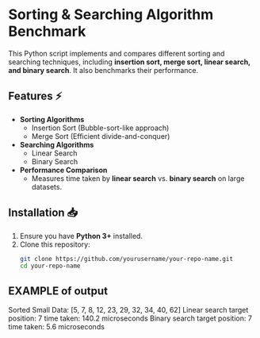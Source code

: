 # Sorting & Searching Algorithm Benchmark 

This Python script implements and compares different sorting and searching techniques, including **insertion sort, merge sort, linear search, and binary search**. It also benchmarks their performance.

## Features ⚡
- **Sorting Algorithms**
  - Insertion Sort (Bubble-sort-like approach)
  - Merge Sort (Efficient divide-and-conquer)
- **Searching Algorithms**
  - Linear Search
  - Binary Search
- **Performance Comparison**
  - Measures time taken by **linear search** vs. **binary search** on large datasets.

## Installation 📥
1. Ensure you have **Python 3+** installed.
2. Clone this repository:
   ```sh
   git clone https://github.com/yourusername/your-repo-name.git
   cd your-repo-name

## EXAMPLE of output

Sorted Small Data: [5, 7, 8, 12, 23, 29, 32, 34, 40, 62]
Linear search target position: 7   time taken: 140.2 microseconds
Binary search target position: 7   time taken: 5.6 microseconds
